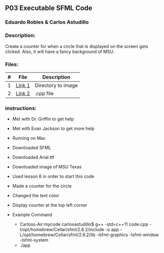 ## P03 Executable SFML Code
### Eduardo Robles & Carlos Astudillo
### Description:

Create a counter for when a circle that is displayed on the screen gets clicked. Also, it will have a fancy background of MSU.
 
### Files:

|  #  |  File  |  Description  |
| :---: | ---------------- | -------------------------------------------------- |
|  1  |  [Link 1](https://github.com/EduardoMSU/OOP-2143/blob/main/Assignments/08-P02B/knucklebones)  |  Directory to image  |
|  2  |  [Link 2](https://github.com/EduardoMSU/OOP-2143/blob/main/Assignments/08-P02B/knucklebones)  |  .cpp file  |

### instructions:
- Met with Dr. Griffin to get help
- Met with Evan Jackson to get more help
- Running on Mac
- Downloaded SFML
- Downloaded Arial.ttf
- Downloaded image of MSU Texas
- Used lesson 6 in order to start this code
- Made a counter for the circle
- Changed the text color
- Display counter at the top left corner

- Example Command
  - Carloss-Air:mycode carlosastudillo$ g++ -std=c++11 code.cpp -I/opt/homebrew/Cellar/sfml/2.6.2/include -o app -L/opt/homebrew/Cellar/sfml/2.6.2/lib -lsfml-graphics -lsfml-window -lsfml-system
  - ./app  
